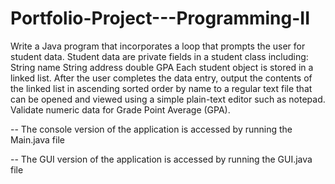 # Portfolio-Project---Programming-II

Write a Java program that incorporates a loop that prompts the user for student data. Student data are private fields in a student class including: String name String address double GPA Each student object is stored in a linked list. After the user completes the data entry, output the contents of the linked list in ascending sorted order by name to a regular text file that can be opened and viewed using a simple plain-text editor such as notepad. Validate numeric data for Grade Point Average (GPA).

-- The console version of the application is accessed by running the Main.java file

-- The GUI version of the application is accessed by running the GUI.java file
